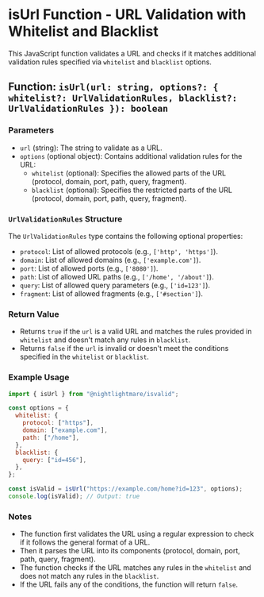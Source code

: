 # isUrl Function - URL Validation with Whitelist and Blacklist

This JavaScript function validates a URL and checks if it matches additional validation rules specified via `whitelist` and `blacklist` options.

## Function: `isUrl(url: string, options?: { whitelist?: UrlValidationRules, blacklist?: UrlValidationRules }): boolean`

### Parameters

- `url` (string): The string to validate as a URL.
- `options` (optional object): Contains additional validation rules for the URL:
  - `whitelist` (optional): Specifies the allowed parts of the URL (protocol, domain, port, path, query, fragment).
  - `blacklist` (optional): Specifies the restricted parts of the URL (protocol, domain, port, path, query, fragment).

### `UrlValidationRules` Structure

The `UrlValidationRules` type contains the following optional properties:

- `protocol`: List of allowed protocols (e.g., `['http', 'https']`).
- `domain`: List of allowed domains (e.g., `['example.com']`).
- `port`: List of allowed ports (e.g., `['8080']`).
- `path`: List of allowed URL paths (e.g., `['/home', '/about']`).
- `query`: List of allowed query parameters (e.g., `['id=123']`).
- `fragment`: List of allowed fragments (e.g., `['#section']`).

### Return Value

- Returns `true` if the `url` is a valid URL and matches the rules provided in `whitelist` and doesn't match any rules in `blacklist`.
- Returns `false` if the `url` is invalid or doesn't meet the conditions specified in the `whitelist` or `blacklist`.

### Example Usage

```javascript
import { isUrl } from "@nightlightmare/isvalid";

const options = {
  whitelist: {
    protocol: ["https"],
    domain: ["example.com"],
    path: ["/home"],
  },
  blacklist: {
    query: ["id=456"],
  },
};

const isValid = isUrl("https://example.com/home?id=123", options);
console.log(isValid); // Output: true
```

### Notes

- The function first validates the URL using a regular expression to check if it follows the general format of a URL.
- Then it parses the URL into its components (protocol, domain, port, path, query, fragment).
- The function checks if the URL matches any rules in the `whitelist` and does not match any rules in the `blacklist`.
- If the URL fails any of the conditions, the function will return `false`.
